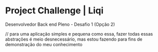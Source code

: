 # Project Challenge | Liqi

Desenvolvedor Back end Pleno - Desafio 1 (Opção 2)

// para uma aplicação simples e pequena como essa, fazer todas essas abstrações é meio desnecessário, mas estou fazendo para fins de demonstração do meu conhecimento
